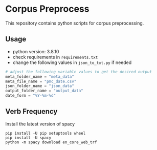 # Corpus Preprocess

This repository contains python scripts for corpus preprocessing.

## Usage

- python version: 3.8.10
- check requirements in ```requirements.txt```
- change the following values in ```json_to_txt.py``` if needed

```python
# adjust the following variable values to get the desired output
meta_folder_name = "meta_data"
meta_file_name = "pmc_date.csv"
json_folder_name = "json_data"
output_folder_name = "output_data"
date_form = "%Y-%m-%d"
```

## Verb Frequency

Install the latest version of spacy

```commandline
pip install -U pip setuptools wheel
pip install -U spacy
python -m spacy download en_core_web_trf
```
